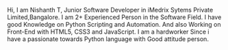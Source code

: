 Hi,
I am Nishanth T, Junior Software Developer in iMedrix Sytems Private Limited,Bangalore. 
I am 2+ Experienced Person in the Software Field. I have good Knowledge on Python Scripting and Automation. 
And also Working on Front-End with HTML5, CSS3 and JavaScript.
I am a hardworker Since i have a passionate towards Python language with Good attitude person.
